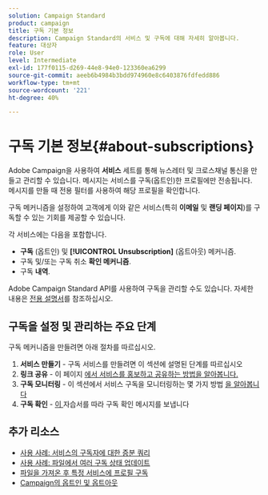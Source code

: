 ```yaml
---
solution: Campaign Standard
product: campaign
title: 구독 기본 정보
description: Campaign Standard의 서비스 및 구독에 대해 자세히 알아봅니다.
feature: 대상자
role: User
level: Intermediate
exl-id: 177f0115-d269-44e8-94e0-123360ea6299
source-git-commit: aeeb6b4984b3bdd974960e8c6403876fdfedd886
workflow-type: tm+mt
source-wordcount: '221'
ht-degree: 40%

---
```


# 구독 기본 정보{#about-subscriptions}

Adobe Campaign을 사용하여 **서비스** 세트를 통해 뉴스레터 및 크로스채널 통신을 만들고 관리할 수 있습니다. 메시지는 서비스를 구독(옵트인)한 프로필에만 전송됩니다. 메시지를 만들 때 전용 필터를 사용하여 해당 프로필을 확인합니다.

구독 메커니즘을 설정하여 고객에게 이와 같은 서비스(특히 **이메일** 및 **랜딩 페이지**)를 구독할 수 있는 기회를 제공할 수 있습니다.

각 서비스에는 다음을 포함합니다.

* **구독** (옵트인) 및 **[!UICONTROL Unsubscription]** (옵트아웃) 메커니즘.
* 구독 및/또는 구독 취소 **확인 메커니즘**.
* 구독 **내역**.

Adobe Campaign Standard API를 사용하여 구독을 관리할 수도 있습니다. 자세한 내용은 [전용 설명서](../../api/using/creating-a-service.md)를 참조하십시오.

## 구독을 설정 및 관리하는 주요 단계

구독 메커니즘을 만들려면 아래 절차를 따르십시오.

1. **서비스 만들기**  - 구독 서비스를  [ ](../../audiences/using/creating-a-service.md) 만들려면 이 섹션에 설명된 단계를 따르십시오
1. **링크 공유**  - 이 페이지 [에서 서비스를 홍보하고 공유하는 방법을 알아봅니다.](../../audiences/using/promoting-a-service.md)
1. **구독 모니터링**  - 이 섹션에서 서비스 구독을 모니터링하는 몇 가지 방법 [을 알아봅니다](../../audiences/using/monitoring-subscriptions.md)
1. **구독 확인**  -  [이 ](../../audiences/using/confirming-subscription-to-a-service.md) 자습서를 따라 구독 확인 메시지를 보냅니다

## 추가 리소스

* [사용 사례: 서비스의 구독자에 대한 증분 쿼리](../../automating/using/incremental-query-on-subscribers.md)
* [사용 사례: 파일에서 여러 구독 상태 업데이트](../../automating/using/updating-subscriptions-from-file.md)
* [파일을 가져온 후 특정 서비스에 프로필 구독](../../automating/using/subscribing-profiles-from-file.md)
* [Campaign의 옵트인 및 옵트아웃](../../audiences/using/about-opt-in-and-opt-out-in-campaign.md)
